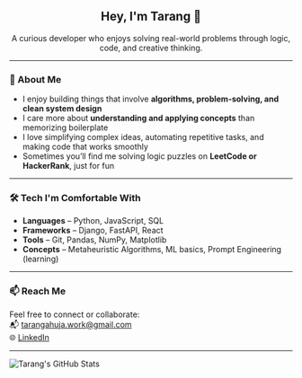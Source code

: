 <h2 align="center">Hey, I'm Tarang 👋</h2>
<p align="center">
  A curious developer who enjoys solving real-world problems through logic, code, and creative thinking.
</p>

---

### 🧠 About Me

- I enjoy building things that involve **algorithms, problem-solving, and clean system design**
- I care more about **understanding and applying concepts** than memorizing boilerplate
- I love simplifying complex ideas, automating repetitive tasks, and making code that works smoothly
- Sometimes you’ll find me solving logic puzzles on **LeetCode or HackerRank**, just for fun

---

### 🛠 Tech I'm Comfortable With

- **Languages** – Python, JavaScript, SQL
- **Frameworks** – Django, FastAPI, React
- **Tools** – Git, Pandas, NumPy, Matplotlib
- **Concepts** – Metaheuristic Algorithms, ML basics, Prompt Engineering (learning)

---

### 📫 Reach Me

Feel free to connect or collaborate:  
📬 tarangahuja.work@gmail.com  
🌐 [LinkedIn](https://www.linkedin.com/in/tarangahuja)

---

![Tarang's GitHub Stats](https://github-readme-stats.vercel.app/api?username=ahujatarang&show_icons=true&theme=default&hide_rank=true)
<!--
**ahujatarang/ahujatarang** is a ✨ _special_ ✨ repository because its `README.md` (this file) appears on your GitHub profile.

Here are some ideas to get you started:

- 🔭 I’m currently working on ...
- 🌱 I’m currently learning ...
- 👯 I’m looking to collaborate on ...
- 🤔 I’m looking for help with ...
- 💬 Ask me about ...
- 📫 How to reach me: ...
- 😄 Pronouns: ...
- ⚡ Fun fact: ...
-->

